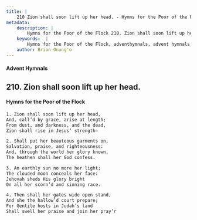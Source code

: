 ```yaml
---
title: |
    210 Zion shall soon lift up her head. - Hymns for the Poor of the Flock
metadata:
    description: |
        Hymns for the Poor of the Flock 210. Zion shall soon lift up her head.. Zion shall soon lift up her head, And, call’d by grace, arise at length;  From dust, and darkness, and the dead,  Zion shall rise in Jesus’ strength— 
    keywords:  |
        Hymns for the Poor of the Flock, adventhymnals, advent hymnals, Zion shall soon lift up her head., Zion shall soon lift up her head,, 
    author: Brian Onang'o
---
```


#### Advent Hymnals
## 210. Zion shall soon lift up her head.
####  Hymns for the Poor of the Flock

```txt
1. Zion shall soon lift up her head,
And, call’d by grace, arise at length; 
From dust, and darkness, and the dead, 
Zion shall rise in Jesus’ strength—

2. Shall put her beauteous garments on,
Salvation, praise, and righteousness: 
And, through the world her glory known, 
The heathen shall her God confess.

3. An earthly sun no more her light;
The clouded moon conceals her face: 
Jehovah sheds His glory bright 
On all her scorn’d and sinning race.

4. Then shall her gates wide open stand,
And she the hallow’d court prepare;
For Gentile hosts in Judah’s land 
Shall swell her praise and join her pray’r
```